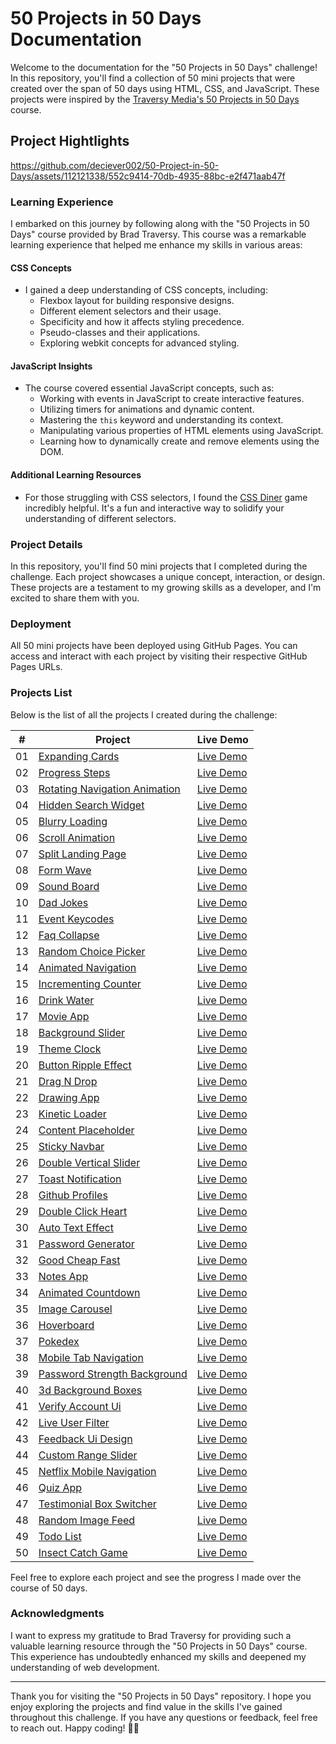 # 50 Projects in 50 Days Documentation

Welcome to the documentation for the "50 Projects in 50 Days" challenge! In this repository, you'll find a collection of 50 mini projects that were created over the span of 50 days using HTML, CSS, and JavaScript. These projects were inspired by the [Traversy Media's 50 Projects in 50 Days](https://50projects50days.com/) course.

## Project Hightlights

https://github.com/deciever002/50-Project-in-50-Days/assets/112121338/552c9414-70db-4935-88bc-e2f471aab47f

### Learning Experience

I embarked on this journey by following along with the "50 Projects in 50 Days" course provided by Brad Traversy. This course was a remarkable learning experience that helped me enhance my skills in various areas:

#### CSS Concepts

- I gained a deep understanding of CSS concepts, including:
  - Flexbox layout for building responsive designs.
  - Different element selectors and their usage.
  - Specificity and how it affects styling precedence.
  - Pseudo-classes and their applications.
  - Exploring webkit concepts for advanced styling.

#### JavaScript Insights

- The course covered essential JavaScript concepts, such as:
  - Working with events in JavaScript to create interactive features.
  - Utilizing timers for animations and dynamic content.
  - Mastering the `this` keyword and understanding its context.
  - Manipulating various properties of HTML elements using JavaScript.
  - Learning how to dynamically create and remove elements using the DOM.

#### Additional Learning Resources

- For those struggling with CSS selectors, I found the [CSS Diner](https://flukeout.github.io/) game incredibly helpful. It's a fun and interactive way to solidify your understanding of different selectors.

### Project Details

In this repository, you'll find 50 mini projects that I completed during the challenge. Each project showcases a unique concept, interaction, or design. These projects are a testament to my growing skills as a developer, and I'm excited to share them with you.

### Deployment

All 50 mini projects have been deployed using GitHub Pages. You can access and interact with each project by visiting their respective GitHub Pages URLs.

### Projects List

Below is the list of all the projects I created during the challenge:

|  #  | Project                                                                                                        | Live Demo                                                                             |
| :-: | -------------------------------------------------------------------------------------------------------------- | ------------------------------------------------------------------------------------- |
| 01  | [Expanding Cards](https://github.com/deciever002/50-Project-in-50-Days/tree/expanding-cards)                   | [Live Demo](https://deciever002.github.io/50-Project-in-50-Days/ExpandingCards/)      |
| 02  | [Progress Steps](https://github.com/deciever002/50-Project-in-50-Days/tree/progress-steps)                     | [Live Demo](https://deciever002.github.io/50-Project-in-50-Days/ProgressSteps/)       |
| 03  | [Rotating Navigation Animation](https://github.com/deciever002/50-Project-in-50-Days/tree/rotating-navigation) | [Live Demo](https://deciever002.github.io/50-Project-in-50-Days/RotatingNavigation/)  |
| 04  | [Hidden Search Widget](https://github.com/deciever002/50-Project-in-50-Days/tree/hidden-search)                | [Live Demo](https://deciever002.github.io/50-Project-in-50-Days/HiddenSearch/)        |
| 05  | [Blurry Loading](https://github.com/deciever002/50-Project-in-50-Days/tree/blurry-loading)                     | [Live Demo](https://deciever002.github.io/50-Project-in-50-Days/BlurryLoading/)       |
| 06  | [Scroll Animation](https://github.com/deciever002/50-Project-in-50-Days/tree/scroll-animation)                 | [Live Demo](https://deciever002.github.io/50-Project-in-50-Days/ScrollAnimation/)     |
| 07  | [Split Landing Page](https://github.com/deciever002/50-Project-in-50-Days/tree/split-landing-page)             | [Live Demo](https://deciever002.github.io/50-Project-in-50-Days/SplitLandingPage/)    |
| 08  | [Form Wave](https://github.com/deciever002/50-Project-in-50-Days/tree/form-input-wave)                         | [Live Demo](https://deciever002.github.io/50-Project-in-50-Days/FormInputWave/)       |
| 09  | [Sound Board](https://github.com/deciever002/50-Project-in-50-Days/tree/sound-board)                           | [Live Demo](https://deciever002.github.io/50-Project-in-50-Days/SoundBoard/)          |
| 10  | [Dad Jokes](https://github.com/deciever002/50-Project-in-50-Days/tree/dad-jokes)                               | [Live Demo](https://deciever002.github.io/50-Project-in-50-Days/DadJokes/)            |
| 11  | [Event Keycodes](https://github.com/deciever002/50-Project-in-50-Days/tree/event-keycodes)                     | [Live Demo](https://deciever002.github.io/50-Project-in-50-Days/EventKeycodes/)       |
| 12  | [Faq Collapse](https://github.com/deciever002/50-Project-in-50-Days/tree/faq)                                  | [Live Demo](https://deciever002.github.io/50-Project-in-50-Days/FAQ/)                 |
| 13  | [Random Choice Picker](https://github.com/deciever002/50-Project-in-50-Days/tree/random-choice-picker)         | [Live Demo](https://deciever002.github.io/50-Project-in-50-Days/RandomChoicePicker/)  |
| 14  | [Animated Navigation](https://github.com/deciever002/50-Project-in-50-Days/tree/animated-navigation)           | [Live Demo](https://deciever002.github.io/50-Project-in-50-Days/AnimatedNavigation/)  |
| 15  | [Incrementing Counter](https://github.com/deciever002/50-Project-in-50-Days/tree/increment-counter)            | [Live Demo](https://deciever002.github.io/50-Project-in-50-Days/IncrementCounter/)    |
| 16  | [Drink Water](https://github.com/deciever002/50-Project-in-50-Days/tree/drink-water)                           | [Live Demo](https://deciever002.github.io/50-Project-in-50-Days/DrinkWater/)          |
| 17  | [Movie App](https://github.com/deciever002/50-Project-in-50-Days/tree/movie-app)                               | [Live Demo](https://deciever002.github.io/50-Project-in-50-Days/MovieApp/)            |
| 18  | [Background Slider](https://github.com/deciever002/50-Project-in-50-Days/tree/background-slider)               | [Live Demo](https://deciever002.github.io/50-Project-in-50-Days/BackgroundSlider/)    |
| 19  | [Theme Clock](https://github.com/deciever002/50-Project-in-50-Days/tree/theme-clock)                           | [Live Demo](https://deciever002.github.io/50-Project-in-50-Days/ThemeClock/)          |
| 20  | [Button Ripple Effect](https://github.com/deciever002/50-Project-in-50-Days/tree/button-ripple-effect)         | [Live Demo](https://deciever002.github.io/50-Project-in-50-Days/ButtonRippleEffect/)  |
| 21  | [Drag N Drop](https://github.com/deciever002/50-Project-in-50-Days/tree/drag-n-drop)                           | [Live Demo](https://deciever002.github.io/50-Project-in-50-Days/DragNDrop/)           |
| 22  | [Drawing App](https://github.com/deciever002/50-Project-in-50-Days/tree/drawing-app)                           | [Live Demo](https://deciever002.github.io/50-Project-in-50-Days/DrawingApp/)          |
| 23  | [Kinetic Loader](https://github.com/deciever002/50-Project-in-50-Days/tree/kinetic-loader)                     | [Live Demo](https://deciever002.github.io/50-Project-in-50-Days/KineticLoader/)       |
| 24  | [Content Placeholder](https://github.com/deciever002/50-Project-in-50-Days/tree/content-placeholder)           | [Live Demo](https://deciever002.github.io/50-Project-in-50-Days/ContentPlaceholder/)  |
| 25  | [Sticky Navbar](https://github.com/deciever002/50-Project-in-50-Days/tree/sticky-nav)                          | [Live Demo](https://deciever002.github.io/50-Project-in-50-Days/StickyNav/)           |
| 26  | [Double Vertical Slider](https://github.com/deciever002/50-Project-in-50-Days/tree/vertical-slider)            | [Live Demo](https://deciever002.github.io/50-Project-in-50-Days/VerticalSlider/)      |
| 27  | [Toast Notification](https://github.com/deciever002/50-Project-in-50-Days/tree/toast-notification)             | [Live Demo](https://deciever002.github.io/50-Project-in-50-Days/ToastNotification/)   |
| 28  | [Github Profiles](https://github.com/deciever002/50-Project-in-50-Days/tree/github-profile)                    | [Live Demo](https://deciever002.github.io/50-Project-in-50-Days/GithubProfiles/)      |
| 29  | [Double Click Heart](https://github.com/deciever002/50-Project-in-50-Days/tree/double-click-heart)             | [Live Demo](https://deciever002.github.io/50-Project-in-50-Days/DoubleClickHeart/)    |
| 30  | [Auto Text Effect](https://github.com/deciever002/50-Project-in-50-Days/tree/auto-text-effect)                 | [Live Demo](https://deciever002.github.io/50-Project-in-50-Days/AutoTextEffect/)      |
| 31  | [Password Generator](https://github.com/deciever002/50-Project-in-50-Days/tree/password-generator)             | [Live Demo](https://deciever002.github.io/50-Project-in-50-Days/PasswordGenerator/)   |
| 32  | [Good Cheap Fast](https://github.com/deciever002/50-Project-in-50-Days/tree/switch)                            | [Live Demo](https://deciever002.github.io/50-Project-in-50-Days/Switch/)              |
| 33  | [Notes App](https://github.com/deciever002/50-Project-in-50-Days/tree/notes-app)                               | [Live Demo](https://deciever002.github.io/50-Project-in-50-Days/NotesApp/)            |
| 34  | [Animated Countdown](https://github.com/deciever002/50-Project-in-50-Days/tree/animated-countdown)             | [Live Demo](https://deciever002.github.io/50-Project-in-50-Days/AnimatedCountdown/)   |
| 35  | [Image Carousel](https://github.com/deciever002/50-Project-in-50-Days/tree/image-carousel)                     | [Live Demo](https://deciever002.github.io/50-Project-in-50-Days/ImageCarousel/)       |
| 36  | [Hoverboard](https://github.com/deciever002/50-Project-in-50-Days/tree/hoverboard)                             | [Live Demo](https://deciever002.github.io/50-Project-in-50-Days/Hoverboard/)          |
| 37  | [Pokedex](https://github.com/deciever002/50-Project-in-50-Days/tree/pokidex)                                   | [Live Demo](https://deciever002.github.io/50-Project-in-50-Days/Pokedex/)             |
| 38  | [Mobile Tab Navigation](https://github.com/deciever002/50-Project-in-50-Days/tree/mobile-tab-navigation)       | [Live Demo](https://deciever002.github.io/50-Project-in-50-Days/MobileTabNavigation/) |
| 39  | [Password Strength Background](https://github.com/deciever002/50-Project-in-50-Days/tree/password-strength-bg) | [Live Demo](https://deciever002.github.io/50-Project-in-50-Days/PasswordStrengthBg/)  |
| 40  | [3d Background Boxes](https://github.com/deciever002/50-Project-in-50-Days/tree/3d-background-boxes)           | [Live Demo](https://deciever002.github.io/50-Project-in-50-Days/3DBackgroundBoxes/)   |
| 41  | [Verify Account Ui](https://github.com/deciever002/50-Project-in-50-Days/tree/verify-account)                  | [Live Demo](https://deciever002.github.io/50-Project-in-50-Days/VerifyAccount/)       |
| 42  | [Live User Filter](https://github.com/deciever002/50-Project-in-50-Days/tree/live-user-filter)                 | [Live Demo](https://deciever002.github.io/50-Project-in-50-Days/LiveUserFilter/)      |
| 43  | [Feedback Ui Design](https://github.com/deciever002/50-Project-in-50-Days/tree/feedback)                       | [Live Demo](https://deciever002.github.io/50-Project-in-50-Days/Feedback/)            |
| 44  | [Custom Range Slider](https://github.com/deciever002/50-Project-in-50-Days/tree/custom-range-slider)           | [Live Demo](https://deciever002.github.io/50-Project-in-50-Days/CustomRangeSlider/)   |
| 45  | [Netflix Mobile Navigation](https://github.com/deciever002/50-Project-in-50-Days/tree/netflix-navigation)      | [Live Demo](https://deciever002.github.io/50-Project-in-50-Days/NetflixNavigation/)   |
| 46  | [Quiz App](https://github.com/deciever002/50-Project-in-50-Days/tree/quiz)                                     | [Live Demo](https://deciever002.github.io/50-Project-in-50-Days/QuizApp/)             |
| 47  | [Testimonial Box Switcher](https://github.com/deciever002/50-Project-in-50-Days/tree/testimonial-switcher)     | [Live Demo](https://deciever002.github.io/50-Project-in-50-Days/TestimonialSwitcher/) |
| 48  | [Random Image Feed](https://github.com/deciever002/50-Project-in-50-Days/tree/random-image-feed)               | [Live Demo](https://deciever002.github.io/50-Project-in-50-Days/RandomImageFeed/)     |
| 49  | [Todo List](https://github.com/deciever002/50-Project-in-50-Days/tree/todolist)                                | [Live Demo](https://deciever002.github.io/50-Project-in-50-Days/Todolist/)            |
| 50  | [Insect Catch Game](https://github.com/deciever002/50-Project-in-50-Days/tree/insect-game)                     | [Live Demo](https://deciever002.github.io/50-Project-in-50-Days/InsectGame/)          |

Feel free to explore each project and see the progress I made over the course of 50 days.

### Acknowledgments

I want to express my gratitude to Brad Traversy for providing such a valuable learning resource through the "50 Projects in 50 Days" course. This experience has undoubtedly enhanced my skills and deepened my understanding of web development.

---

Thank you for visiting the "50 Projects in 50 Days" repository. I hope you enjoy exploring the projects and find value in the skills I've gained throughout this challenge. If you have any questions or feedback, feel free to reach out. Happy coding! 🚀🎉
